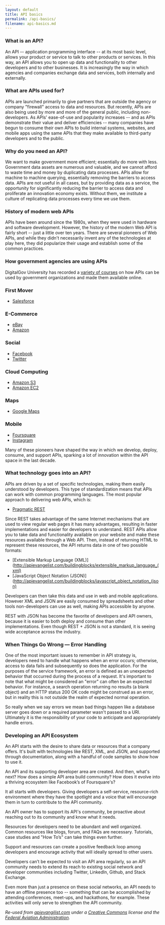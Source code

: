 ```yaml
---
layout: default
title: API basics
permalink: /api-basics/
filename: api-basics.md
---
```


### What is an API?

An API -- application programming interface -- at its most basic level, allows your product or service to talk to other products or services. In this way, an API allows you to open up data and functionality to other developers and to other businesses. It is increasingly the way in which agencies and companies exchange data and services, both internally and externally.

### What are APIs used for?

APIs are launched primarily to give partners that are outside the agency or company "firewall" access to data and resources. But recently, APIs are also being used by more and more of the general public, including non-developers. As APIs' ease-of-use and popularity increases -- and as APIs demonstrate their value and deliver efficiencies -- many companies have begun to consume their own APIs to build internal systems, websites, and mobile apps using the same APIs that they make available to third-party developers and to the public.

### Why do you need an API?

We want to make government more efficient; essentially do more with less.  Government data assets are numerous and valuable, and we cannot afford to waste time and money by duplicating data processes.  APIs allow for machine to machine querying, essentially removing the barriers to access data.  APIs are not useful in all cases, but by providing data as a service, the opportunity for significantly reducing the barrier to access data and proliferate an innovation economy exists.  Without them, we institute a culture of replicating data processes every time we use them.

### History of modern web APIs

APIs have been around since the 1980s, when they were used in hardware and software development.  However, the history of the modern Web API is fairly short -- just a little over ten years.  There are several pioneers of Web APIs, and while they didn't necessarily invent any of the technologies at play here, they did popularize their usage and establish some of the common practices.

### How government agencies are using APIs

DigitalGov University has recorded a [variety of courses](http://www.howto.gov/training/classes#apis-and-data) on how APIs can be used by government organizations and made them available online.


### First Mover

*	[Salesforce](http://www.apievangelist.com/2011/01/28/history-of-apis-salesforce-com/)

### E-Commerce

*	[eBay](http://www.apievangelist.com/2011/01/26/history-of-apis-ebay/)
*	[Amazon](http://www.apievangelist.com/2011/01/28/history-of-apis-amazon-e-commerce/)

### Social

*	[Facebook](http://www.apievangelist.com/2011/01/28/history-of-apis-facebook-development-platform/)
*	[Twitter](http://www.apievangelist.com/2011/01/26/history-of-apis-twitter/)

### Cloud Computing

*	[Amazon S3](http://www.apievangelist.com/2011/03/12/history-of-apis-amazon-s3/)
*	[Amazon EC2](http://www.apievangelist.com/2011/03/12/history-of-apis-amazon-ec2/)

### Maps

*	[Google Maps](http://www.apievangelist.com/2011/01/30/history-of-apis-google-maps-api/)

### Mobile

*	[Foursquare](http://www.apievangelist.com/2011/03/11/history-of-apis-foursquare-api/)
*	[Instagram](http://www.apievangelist.com/2011/03/11/history-of-apis-instagram-api/)

Many of these pioneers have shaped the way in which we develop, deploy, consume, and support APIs, sparking a lot of innovation within the API space in the last decade.  

### What technology goes into an API?

APIs are driven by a set of specific technologies, making them easily understood by developers.  This type of standardization means that APIs can work with common programming languages. The most popular approach to delivering web APIs, which is:

*	[Pragmatic REST](http://apievangelist.com/buildingblocks/pragmatic_rest.php)

Since REST takes advantage of the same Internet mechanisms that are used to view regular web pages it has many advantages, resulting in faster implementations and easier for developers to understand.  REST APIs allow you to take data and functionality available on your website and make these resources available through a Web API.  Then, instead of returning HTML to represent these resources, the API returns data in one of two possible formats:

*	[Extensible Markup Language (XML)](http://apievangelist.com/buildingblocks/extensible_markup_language_(xml)
*	[JavaScript Object Notation (JSON)](http://apievangelist.com/buildingblocks/javascript_object_notation_(json)

Developers can then take this data and use in web and mobile applications.  However XML and JSON are easily consumed by spreadsheets and other tools non-developers can use as well, making APIs accessible by anyone.  


REST with JSON has become the favorite of developers and API owners, because it is easier to both deploy and consume than other implementations. Even though REST + JSON is not a standard, it is seeing wide acceptance across the industry.

### When Things Go Wrong — Error Handling

One of the most important issues to remember in API strategy is, developers need to handle what happens when an error occurs; otherwise, access to data fails and subsequently so does the application.  For the purposes of the service framework, an error is defined as an unexpected behavior that occurred during the process of a request. It's important to note that what might be considered an "error" can often be an expected behavior. 
For instance, a search operation returning no results (a blank object) and an HTTP status 200 OK code might be construed as an error, but in reality this is not outside the realm of expected normal operation.

So really when we say errors we mean bad things happen like a database server goes down or a required parameter wasn't passed to a URI. Ultimately it is the responsibility of your code to anticipate and appropriately handle errors. 

### Developing an API Ecosystem
 
An API starts with the desire to share data or resources that a company offers.  It's built with technologies like REST, XML, and JSON, and supported through documentation, along with a handful of code samples to show how to use it.

An API and its supporting developer area are created.  And then, what's next?  How does a simple API area build community?  How does it evolve into a thriving ecosystem like Facebook’s of Foursquare's?

It all starts with developers.  Giving developers a self-service, resource-rich environment where they have the spotlight and a voice that will encourage them in turn to contribute to the API community.

An API owner has to support its API's community, be proactive about reaching out to its community and know what it needs.  

Resources for developers need to be abundant and well organized.  Common resources like blogs, forum, and FAQs are necessary.   Tutorials, case studies and "How To’s" can take things even further.  

Support and resources can create a positive feedback loop among developers and encourage activity that will ideally spread to other users.

Developers can’t be expected to visit an API area regularly, so an API community needs to extend its reach to existing social network and developer communities including Twitter, LinkedIn, Github, and Stack Exchange.

Even more than just a presence on these social networks, an API needs to have an offline presence too -- something that can be accomplished by attending conferences, meet-ups, and hackathons, for example.   These activities will only serve to strengthen the API community.

*Re-used from [apievangilist.com](http://www.apievangelist.com) under a [Creative Commons](http://creativecommons.org/licenses/by-sa/3.0/) license and the [Federal Aviation Administration](http://services.faa.gov/).*